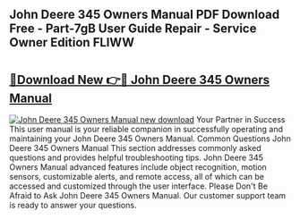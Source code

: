 ## John Deere 345 Owners Manual PDF Download Free - Part-7gB User Guide Repair - Service Owner Edition FLlWW

# <h2><a href="http://bc41886.oget.top/?id=John+Deere+345+Owners+Manual">🔗Download New 👉🔴 John Deere 345 Owners Manual</a></h2>

[![John Deere 345 Owners Manual new download](https://i.imgur.com/5g1atiW.png)](http://bc41886.oget.top/?id=John+Deere+345+Owners+Manual)
Your Partner in Success This user manual is your reliable companion in successfully operating and maintaining your John Deere 345 Owners Manual. Common Questions John Deere 345 Owners Manual This section addresses commonly asked questions and provides helpful troubleshooting tips. John Deere 345 Owners Manual advanced features include object recognition, motion sensors, customizable alerts, and remote access, all of which can be accessed and customized through the user interface. Please Don't Be Afraid to Ask John Deere 345 Owners Manual. Our customer support team is ready to answer your questions.
